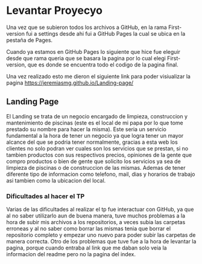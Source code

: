 # Levantar Proyecyo

Una vez que se subieron todos los archivos a GitHub, en la rama First-version fui a settings desde ahi fui a GitHub Pages la cual se ubica en la pestaña de Pages. 

Cuando ya estamos en GitHub Pages lo siguiente que hice fue eleguir desde que rama queria que se basara la pagina por lo cual elegi First-version, 
que es donde se encuentra todo el codigo de la pagina final.

Una vez realizado esto me dieron el siguiente link para poder visiualizar la pagina  https://jeremiasmg.github.io/Landing-page/

## Landing Page

El Landing se trata de un negocio encargado de limpieza, construccion y mantenimiento de piscinas (este es el local de mi papa por lo que tome prestado su nombre para hacer la misma). Este seria un servicio fundamental a la hora de tener un negocio ya que logra tener un mayor alcance del que se podria tener normalmente, gracias a esta web los clientes no solo podran ver cuales son los servicios que se prestan, si no tambien productos con sus respectivos precios, opiniones de la gente que compro productos o bien de gente que solicito los servicios ya sea de limpieza de piscinas o de construccion de las mismas. Ademas de tener diferente tipo de informacion como telefono, mail, dias y horarios de trabajo asi tambien como la ubicacion del local.

### Dificultades al hacer el TP

Varias de las dificultades al realizar el tp fue interactuar con GitHub, ya que al no saber utilizarlo aun de buena manera, tuve muchos problemas a la hora de subir mis archivos a los repositorios, a veces subia las carpetas erroneas y al no saber como borrar las mismas tenia que borrar el repositorio completo y empezar uno nuevo para poder subir las carpetas de manera correcta. Otro de los problemas que tuve fue a la hora de levantar la pagina, porque cuando entraba al link que me daban solo veia la informacion del readme pero no la pagina del index.
